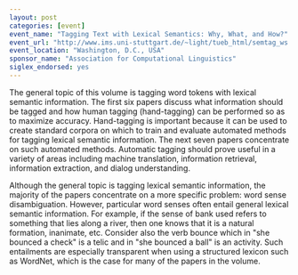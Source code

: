 ```yaml
---
layout: post
categories: [event]
event_name: "Tagging Text with Lexical Semantics: Why, What, and How?"
event_url: "http://www.ims.uni-stuttgart.de/~light/tueb_html/semtag_ws.html"
event_location: "Washington, D.C., USA"
sponsor_name: "Association for Computational Linguistics"
siglex_endorsed: yes
---
```

The general topic of this volume is tagging word tokens with lexical semantic information. The first six papers discuss what information should be tagged and how human tagging (hand-tagging) can be performed so as to maximize accuracy. Hand-tagging is important because it can be used to create standard corpora on which to train and evaluate automated methods for tagging lexical semantic information. The next seven papers concentrate on such automated methods. Automatic tagging should prove useful in a variety of areas including machine translation, information retrieval, information extraction, and dialog understanding.

Although the general topic is tagging lexical semantic information, the majority of the papers concentrate on a more specific problem: word sense disambiguation. However, particular word senses often entail general lexical semantic information. For example, if the sense of bank used refers to something that lies along a river, then one knows that it is a natural formation, inanimate, etc. Consider also the verb bounce which in "she bounced a check" is a telic and in "she bounced a ball" is an activity. Such entailments are especially transparent when using a structured lexicon such as WordNet, which is the case for many of the papers in the volume.